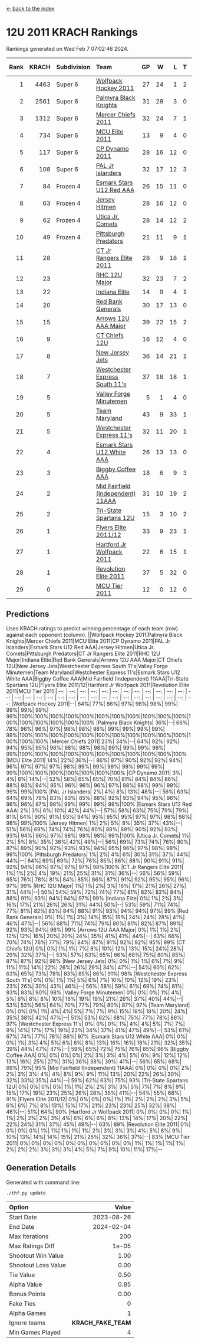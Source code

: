 [<- back to the index](readme.md)
# 12U 2011 KRACH Rankings
Rankings generated on Wed Feb  7 07:02:46 2024.

Rank|KRACH|Subdivision|Team|GP|W|L|T|OTW|OTL|SoS|Exp Wins|Win Diff
---:|---:|:---|:---|---:|---:|---:|---:|---:|---:|---:|---:|---:
1|4463|Super 6|[Wolfpack Hockey 2011](https://gamesheetstats.com/seasons/3664/teams/140937/schedule)|27|24|1|2|0|0|462|25.8|-0.0
2|2561|Super 6|[Palmyra Black Knights](https://gamesheetstats.com/seasons/3664/teams/140949/schedule)|31|28|3|0|1|0|487|28.8|-0.0
3|1312|Super 6|[Mercer Chiefs 2011](https://gamesheetstats.com/seasons/3664/teams/140936/schedule)|32|24|7|1|2|1|954|25.3|-0.0
4|734|Super 6|[MCU Elite 2011](https://gamesheetstats.com/seasons/3664/teams/140929/schedule)|13|9|4|0|3|0|949|9.8|-0.0
5|117|Super 6|[CP Dynamo 2011](https://gamesheetstats.com/seasons/3664/teams/140944/schedule)|28|16|12|0|1|4|656|16.8|-0.0
6|108|Super 6|[PAL Jr Islanders](https://gamesheetstats.com/seasons/3664/teams/140943/schedule)|32|17|12|3|2|0|744|19.4|0.0
7|84|Frozen 4|[Esmark Stars U12 Red AAA](https://gamesheetstats.com/seasons/3664/teams/140951/schedule)|26|15|11|0|3|0|736|15.9|0.0
8|63|Frozen 4|[Jersey Hitmen](https://gamesheetstats.com/seasons/3664/teams/140938/schedule)|28|16|12|0|2|1|604|16.9|0.0
9|62|Frozen 4|[Utica Jr. Comets](https://gamesheetstats.com/seasons/3664/teams/140945/schedule)|28|14|12|2|2|2|611|15.9|0.0
10|49|Frozen 4|[Pittsburgh Predators](https://gamesheetstats.com/seasons/3664/teams/140950/schedule)|21|11|9|1|1|1|884|12.4|0.0
11|28||[CT Jr Rangers Elite 2011](https://gamesheetstats.com/seasons/3664/teams/140931/schedule)|28|9|18|1|1|1|809|10.4|0.0
12|23||[RHC 12U Major](https://gamesheetstats.com/seasons/3664/teams/140941/schedule)|32|23|7|2|0|1|16|24.9|0.0
13|22||[Indiana Elite](https://gamesheetstats.com/seasons/3664/teams/144353/schedule)|14|9|4|1|1|0|51|10.4|0.0
14|20||[Red Bank Generals](https://gamesheetstats.com/seasons/3664/teams/140940/schedule)|30|17|13|0|1|3|175|17.9|0.0
15|15||[Arrows 12U AAA Major](https://gamesheetstats.com/seasons/3664/teams/140946/schedule)|39|22|15|2|1|1|74|23.9|0.0
16|9||[CT Chiefs 12U](https://gamesheetstats.com/seasons/3664/teams/140934/schedule)|16|12|4|0|1|0|5|12.9|0.0
17|8||[New Jersey Jets](https://gamesheetstats.com/seasons/3664/teams/140939/schedule)|36|14|21|1|2|0|321|15.4|0.0
18|7||[Westchester Express South 11's](https://gamesheetstats.com/seasons/3664/teams/140947/schedule)|37|18|18|1|2|0|54|19.4|0.0
19|5||[Valley Forge Minutemen](https://gamesheetstats.com/seasons/3664/teams/187349/schedule)|5|1|4|0|0|0|452|1.9|0.0
20|5||[Team Maryland](https://gamesheetstats.com/seasons/3664/teams/140954/schedule)|43|9|33|1|0|6|568|10.4|0.0
21|5||[Westchester Express 11's](https://gamesheetstats.com/seasons/3664/teams/140948/schedule)|32|11|20|1|0|3|55|12.4|0.0
22|4||[Esmark Stars U12 White AAA](https://gamesheetstats.com/seasons/3664/teams/140952/schedule)|26|13|13|0|1|1|9|13.9|0.0
23|3||[Biggby Coffee AAA](https://gamesheetstats.com/seasons/3664/teams/144351/schedule)|18|6|9|3|0|0|13|8.4|0.0
24|2||[Mid Fairfield (Independent) 11AAA](https://gamesheetstats.com/seasons/3664/teams/140933/schedule)|31|10|19|2|0|1|13|11.9|0.0
25|2||[Tri-State Spartans 12U](https://gamesheetstats.com/seasons/3664/teams/144352/schedule)|15|3|10|2|0|0|10|4.9|0.0
26|1||[Flyers Elite 2011/12](https://gamesheetstats.com/seasons/3664/teams/140942/schedule)|33|9|23|1|0|2|8|10.4|0.0
27|1||[Hartford Jr Wolfpack 2011](https://gamesheetstats.com/seasons/3664/teams/140935/schedule)|22|6|15|1|1|0|8|7.4|0.0
28|1||[Revolution Elite 2011](https://gamesheetstats.com/seasons/3664/teams/140953/schedule)|37|5|32|0|0|0|9|5.9|0.0
29|0||[MCU Tier 2011](https://gamesheetstats.com/seasons/3664/teams/140932/schedule)|12|0|12|0|0|0|4|0.9|0.0

## Predictions
Uses KRACH ratings to predict winning percentage of each team (row) against each opponent (column).
||Wolfpack Hockey 2011|Palmyra Black Knights|Mercer Chiefs 2011|MCU Elite 2011|CP Dynamo 2011|PAL Jr Islanders|Esmark Stars U12 Red AAA|Jersey Hitmen|Utica Jr. Comets|Pittsburgh Predators|CT Jr Rangers Elite 2011|RHC 12U Major|Indiana Elite|Red Bank Generals|Arrows 12U AAA Major|CT Chiefs 12U|New Jersey Jets|Westchester Express South 11's|Valley Forge Minutemen|Team Maryland|Westchester Express 11's|Esmark Stars U12 White AAA|Biggby Coffee AAA|Mid Fairfield (Independent) 11AAA|Tri-State Spartans 12U|Flyers Elite 2011/12|Hartford Jr Wolfpack 2011|Revolution Elite 2011|MCU Tier 2011
| --: | --: | --: | --: | --: | --: | --: | --: | --: | --: | --: | --: | --: | --: | --: | --: | --: | --: | --: | --: | --: | --: | --: | --: | --: | --: | --: | --: | --: | --: 
|Wolfpack Hockey 2011|--| 64%| 77%| 86%| 97%| 98%| 98%| 99%| 99%| 99%| 99%| 99%|100%|100%|100%|100%|100%|100%|100%|100%|100%|100%|100%|100%|100%|100%|100%|100%|100%
|Palmyra Black Knights| 36%|--| 66%| 78%| 96%| 96%| 97%| 98%| 98%| 98%| 99%| 99%| 99%| 99%| 99%|100%|100%|100%|100%|100%|100%|100%|100%|100%|100%|100%|100%|100%|100%
|Mercer Chiefs 2011| 23%| 34%|--| 64%| 92%| 92%| 94%| 95%| 95%| 96%| 98%| 98%| 98%| 99%| 99%| 99%| 99%| 99%|100%|100%|100%|100%|100%|100%|100%|100%|100%|100%|100%
|MCU Elite 2011| 14%| 22%| 36%|--| 86%| 87%| 90%| 92%| 92%| 94%| 96%| 97%| 97%| 97%| 98%| 99%| 99%| 99%| 99%| 99%| 99%| 99%|100%|100%|100%|100%|100%|100%|100%
|CP Dynamo 2011|  3%|  4%|  8%| 14%|--| 52%| 58%| 65%| 65%| 70%| 81%| 84%| 84%| 86%| 88%| 93%| 94%| 95%| 96%| 96%| 96%| 97%| 98%| 98%| 99%| 99%| 99%| 99%|100%
|PAL Jr Islanders|  2%|  4%|  8%| 13%| 48%|--| 56%| 63%| 64%| 69%| 79%| 83%| 83%| 85%| 88%| 92%| 93%| 94%| 95%| 96%| 96%| 96%| 97%| 98%| 99%| 99%| 99%| 99%|100%
|Esmark Stars U12 Red AAA|  2%|  3%|  6%| 10%| 42%| 44%|--| 57%| 58%| 63%| 75%| 79%| 79%| 81%| 84%| 90%| 91%| 93%| 94%| 95%| 95%| 95%| 97%| 97%| 98%| 98%| 98%| 99%|100%
|Jersey Hitmen|  1%|  2%|  5%|  8%| 35%| 37%| 43%|--| 51%| 56%| 69%| 74%| 74%| 76%| 80%| 88%| 89%| 90%| 92%| 93%| 93%| 94%| 96%| 97%| 98%| 98%| 98%| 99%|100%
|Utica Jr. Comets|  1%|  2%|  5%|  8%| 35%| 36%| 42%| 49%|--| 56%| 69%| 73%| 74%| 76%| 80%| 87%| 89%| 90%| 92%| 93%| 93%| 94%| 95%| 96%| 97%| 98%| 98%| 99%|100%
|Pittsburgh Predators|  1%|  2%|  4%|  6%| 30%| 31%| 37%| 44%| 44%|--| 64%| 69%| 69%| 72%| 76%| 85%| 86%| 88%| 90%| 91%| 91%| 92%| 94%| 96%| 97%| 97%| 97%| 98%|100%
|CT Jr Rangers Elite 2011|  1%|  1%|  2%|  4%| 19%| 21%| 25%| 31%| 31%| 36%|--| 56%| 56%| 59%| 65%| 76%| 78%| 81%| 84%| 85%| 86%| 87%| 91%| 92%| 95%| 95%| 96%| 97%| 99%
|RHC 12U Major|  1%|  1%|  2%|  3%| 16%| 17%| 21%| 26%| 27%| 31%| 44%|--| 50%| 54%| 59%| 72%| 74%| 77%| 81%| 82%| 83%| 84%| 88%| 91%| 93%| 94%| 94%| 97%| 99%
|Indiana Elite|  0%|  1%|  2%|  3%| 16%| 17%| 21%| 26%| 26%| 31%| 44%| 50%|--| 53%| 59%| 71%| 74%| 77%| 81%| 82%| 83%| 84%| 88%| 91%| 93%| 94%| 94%| 97%| 99%
|Red Bank Generals|  0%|  1%|  1%|  3%| 14%| 15%| 19%| 24%| 24%| 28%| 41%| 46%| 47%|--| 56%| 68%| 71%| 74%| 79%| 80%| 81%| 82%| 87%| 89%| 92%| 93%| 94%| 96%| 99%
|Arrows 12U AAA Major|  0%|  1%|  1%|  2%| 12%| 12%| 16%| 20%| 20%| 24%| 35%| 41%| 41%| 44%|--| 63%| 66%| 70%| 74%| 76%| 77%| 79%| 84%| 87%| 91%| 92%| 92%| 95%| 99%
|CT Chiefs 12U|  0%|  0%|  1%|  1%|  7%|  8%| 10%| 12%| 13%| 15%| 24%| 28%| 29%| 32%| 37%|--| 53%| 57%| 63%| 65%| 66%| 68%| 75%| 80%| 85%| 87%| 87%| 92%| 98%
|New Jersey Jets|  0%|  0%|  1%|  1%|  6%|  7%|  9%| 11%| 11%| 14%| 22%| 26%| 26%| 29%| 34%| 47%|--| 54%| 60%| 62%| 63%| 65%| 73%| 78%| 83%| 85%| 86%| 91%| 98%
|Westchester Express South 11's|  0%|  0%|  1%|  1%|  5%|  6%|  7%| 10%| 10%| 12%| 19%| 23%| 23%| 26%| 30%| 43%| 46%|--| 56%| 58%| 59%| 61%| 69%| 74%| 81%| 83%| 83%| 90%| 98%
|Valley Forge Minutemen|  0%|  0%|  0%|  1%|  4%|  5%|  6%|  8%|  8%| 10%| 16%| 19%| 19%| 21%| 26%| 37%| 40%| 44%|--| 53%| 53%| 56%| 64%| 70%| 77%| 79%| 80%| 87%| 97%
|Team Maryland|  0%|  0%|  0%|  1%|  4%|  4%|  5%|  7%|  7%|  9%| 15%| 18%| 18%| 20%| 24%| 35%| 38%| 42%| 47%|--| 51%| 53%| 62%| 68%| 75%| 77%| 78%| 86%| 97%
|Westchester Express 11's|  0%|  0%|  0%|  1%|  4%|  4%|  5%|  7%|  7%|  9%| 14%| 17%| 17%| 19%| 23%| 34%| 37%| 41%| 47%| 49%|--| 53%| 61%| 67%| 74%| 77%| 78%| 86%| 97%
|Esmark Stars U12 White AAA|  0%|  0%|  0%|  1%|  3%|  4%|  5%|  6%|  6%|  8%| 13%| 16%| 16%| 18%| 21%| 32%| 35%| 39%| 44%| 47%| 47%|--| 59%| 65%| 72%| 75%| 76%| 85%| 96%
|Biggby Coffee AAA|  0%|  0%|  0%|  0%|  2%|  3%|  3%|  4%|  5%|  6%|  9%| 12%| 12%| 13%| 16%| 25%| 27%| 31%| 36%| 38%| 39%| 41%|--| 56%| 65%| 68%| 69%| 79%| 95%
|Mid Fairfield (Independent) 11AAA|  0%|  0%|  0%|  0%|  2%|  2%|  3%|  3%|  4%|  4%|  8%|  9%|  9%| 11%| 13%| 20%| 22%| 26%| 30%| 32%| 33%| 35%| 44%|--| 59%| 62%| 63%| 75%| 93%
|Tri-State Spartans 12U|  0%|  0%|  0%|  0%|  1%|  1%|  2%|  2%|  3%|  3%|  5%|  7%|  7%|  8%|  9%| 15%| 17%| 19%| 23%| 25%| 26%| 28%| 35%| 41%|--| 54%| 55%| 68%| 91%
|Flyers Elite 2011/12|  0%|  0%|  0%|  0%|  1%|  1%|  2%|  2%|  2%|  3%|  5%|  6%|  6%|  7%|  8%| 13%| 15%| 17%| 21%| 23%| 23%| 25%| 32%| 38%| 46%|--| 51%| 64%| 90%
|Hartford Jr Wolfpack 2011|  0%|  0%|  0%|  0%|  1%|  1%|  2%|  2%|  2%|  3%|  4%|  6%|  6%|  6%|  8%| 13%| 14%| 17%| 20%| 22%| 22%| 24%| 31%| 37%| 45%| 49%|--| 63%| 89%
|Revolution Elite 2011|  0%|  0%|  0%|  0%|  1%|  1%|  1%|  1%|  1%|  2%|  3%|  3%|  3%|  4%|  5%|  8%|  9%| 10%| 13%| 14%| 14%| 15%| 21%| 25%| 32%| 36%| 37%|--| 83%
|MCU Tier 2011|  0%|  0%|  0%|  0%|  0%|  0%|  0%|  0%|  0%|  0%|  1%|  1%|  1%|  1%|  1%|  2%|  2%|  2%|  3%|  3%|  3%|  4%|  5%|  7%|  9%| 10%| 11%| 17%|--

## Generation Details

Generated with command line:
```
./thf.py update
```

| Option | Value |
| :----- | ----: |
| Start Date | 2023-08-26 |
| End Date | 2024-02-04 |
| Max Iterations | 200 |
| Max Ratings Diff | 1e-05 |
| Shootout Win Value | 1.00 |
| Shootout Loss Value | 0.00 |
| Tie Value | 0.50 |
| Alpha Value | 0.85 |
| Bonus Points | 0.00 |
| Fake Ties | 0 |
| Alpha Games | 1 |
| Ignore teams | __KRACH_FAKE_TEAM__ |
| Min Games Played | 4 |

